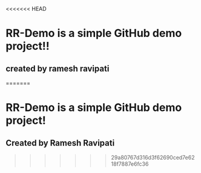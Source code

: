 <<<<<<< HEAD
# RR-Demo is a simple GitHub demo project!!
## created by ramesh ravipati
=======
# RR-Demo is a simple GitHub demo project!
## Created by Ramesh Ravipati
>>>>>>> 29a80767d316d3f62690ced7e6218f7887e6fc36
